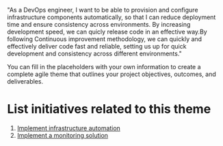 "As a DevOps engineer, I want to be able to provision and configure infrastructure components automatically, 
so that I can reduce deployment time and ensure consistency across environments. By increasing development speed,
we can quicly release code in an effective way.By following Continuous improvement methodology, we can quickly and 
effectively deliver code fast and reliable, setting us up for quick development and consistency across different 
environments."

You can fill in the placeholders with your own information to create a complete agile theme that outlines your project objectives, outcomes, and deliverables.


# List initiatives related to this theme
1. [Implement infrastructure automation](documentation/theme_1/Initiatives/initiative1_template.md)
2. [Implement a monitoring solution](documentation/theme_1/Initiatives/initiative2_template.md)